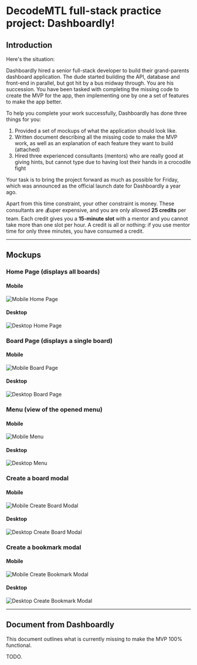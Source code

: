 # DecodeMTL full-stack practice project: Dashboardly!

## Introduction
Here's the situation:

Dashboardly hired a senior full-stack developer to build their grand-parents dashboard application. The dude started building the API, database and front-end in parallel, but got hit by a bus midway through. You are his succession. You have been tasked with completing the missing code to create the MVP for the app, then implementing one by one a set of features to make the app better.

To help you complete your work successfully, Dashboardly has done three things for you:

1. Provided a set of mockups of what the application should look like.
2. Written document describing all the missing code to make the MVP work, as well as an explanation of each feature they want to build (attached)
3. Hired three experienced consultants (mentors) who are really good at giving hints, but cannot type due to having lost their hands in a crocodile fight

Your task is to bring the project forward as much as possible for Friday, which was announced as the official launch date for Dashboardly a year ago.

Apart from this time constraint, your other constraint is money. These consultants are :moneybag:uper expensive, and you are only allowed **25 credits** per team. Each credit gives you a **15-minute slot** with a mentor and you cannot take more than one slot per hour. A credit is all or nothing: if you use mentor time for only three minutes, you have consumed a credit.

---

## Mockups

### Home Page (displays all boards)

#### Mobile
![Mobile Home Page](mockups/Home-mobile.png)

#### Desktop
![Desktop Home Page](mockups/Home.png)

### Board Page (displays a single board)

#### Mobile
![Mobile Board Page](mockups/Board-mobile.png)

#### Desktop
![Desktop Board Page](mockups/Board.png)

### Menu (view of the opened menu)

#### Mobile
![Mobile Menu](mockups/Menu-mobile.png)

#### Desktop
![Desktop Menu](mockups/Menu.png)

### Create a board modal

#### Mobile
![Mobile Create Board Modal](mockups/Create-Board-mobile.png)

#### Desktop
![Desktop Create Board Modal](mockups/Create-Board.png)

### Create a bookmark modal

#### Mobile
![Mobile Create Bookmark Modal](mockups/Create-Bookmark-mobile.png)

#### Desktop
![Desktop Create Bookmark Modal](mockups/Create-Bookmark.png)

---

## Document from Dashboardly
This document outlines what is currently missing to make the MVP 100% functional.

TODO.